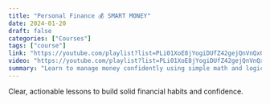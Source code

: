 ```yaml
---
title: "Personal Finance 💰 SMART MONEY"
date: 2024-01-20
draft: false
categories: ["Courses"]
tags: ["course"]
link: "https://youtube.com/playlist?list=PLi01XoE8jYogiDUfZ42gejQnVnQx0XPqw&si=idmPbwrnWqBoRvMw"
video: "https://youtube.com/playlist?list=PLi01XoE8jYogiDUfZ42gejQnVnQx0XPqw&si=idmPbwrnWqBoRvMw"
summary: "Learn to manage money confidently using simple math and logic. End financial worries, keep learning, and build smarter spending habits."
---
```


Clear, actionable lessons to build solid financial habits and confidence.
